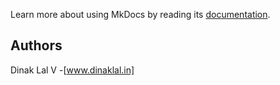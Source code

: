
Learn more about using MkDocs by reading its [documentation](http://www.mkdocs.org/).

## Authors

Dinak Lal V -[www.dinaklal.in]


